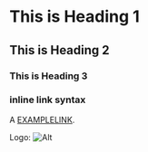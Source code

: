 # This is Heading 1 #
## This is Heading 2 ##
### This is Heading 3 ###
### inline link syntax ###
A [EXAMPLELINK](http://example.com "Title").

Logo: ![Alt](/wp.png "Title")
